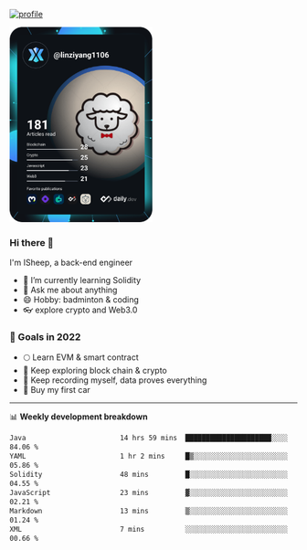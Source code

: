 [![profile](http://img.codelin.xyz/hello-im-isheep.svg)](https://www.calligrapher.ai/)

<a href="https://app.daily.dev/linziyang1106"><img src="/devcard.png" width="250" alt="ISheep's Dev Card"/></a>

### Hi there 🐏

I'm ISheep, a back-end engineer

- 🔭 I’m currently learning Solidity
- 💬 Ask me about anything
- 😄 Hobby: badminton & coding
- 👓 explore crypto and Web3.0

### 🚀 Goals in 2022
+ 🌕 Learn EVM & smart contract
+ 🤔 Keep exploring block chain & crypto
+ 🐏 Keep recording myself, data proves everything
+ 🚗 Buy my first car

-------

📊 **Weekly development breakdown**
<!--START_SECTION:waka-->

```text
Java                       14 hrs 59 mins  █████████████████████░░░░   84.06 %
YAML                       1 hr 2 mins     █▒░░░░░░░░░░░░░░░░░░░░░░░   05.86 %
Solidity                   48 mins         █░░░░░░░░░░░░░░░░░░░░░░░░   04.55 %
JavaScript                 23 mins         ▓░░░░░░░░░░░░░░░░░░░░░░░░   02.21 %
Markdown                   13 mins         ▒░░░░░░░░░░░░░░░░░░░░░░░░   01.24 %
XML                        7 mins          ░░░░░░░░░░░░░░░░░░░░░░░░░   00.66 %
```

<!--END_SECTION:waka-->
